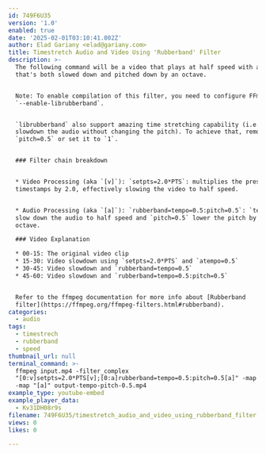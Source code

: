 ```yaml
---
id: 749F6U35
version: '1.0'
enabled: true
date: '2025-02-01T03:10:41.002Z'
author: Elad Gariany <elad@gariany.com>
title: Timestretch Audio and Video Using 'Rubberband' Filter
description: >-
  The following command will be a video that plays at half speed with audio
  that's both slowed down and pitched down by an octave.


  Note: To enable compilation of this filter, you need to configure FFmpeg with
  `--enable-librubberband`.


  `librubberband` also support amazing time stretching capability (i.e.:
  slowdown the audio without changing the pitch). To achieve that, remove the
  `pitch=0.5` or set it to `1`.


  ### Filter chain breakdown


  * Video Processing (aka `[v]`): `setpts=2.0*PTS`: multiplies the presentation
  timestamps by 2.0, effectively slowing the video to half speed.


  * Audio Processing (aka `[a]`): `rubberband=tempo=0.5:pitch=0.5`: `tempo=0.5`
  slow down the audio to half speed and `pitch=0.5` lower the pitch by one
  octave.

  ### Video Explanation

  * 00-15: The original video clip
  * 15-30: Video slowdown using `setpts=2.0*PTS` and `atempo=0.5`
  * 30-45: Video slowdown and `rubberband=tempo=0.5`
  * 45-60: Video slowdown and `rubberband=tempo=0.5:pitch=0.5`


  Refer to the ffmpeg documentation for more info about [Rubberband
  filter](https://ffmpeg.org/ffmpeg-filters.html#rubberband).
categories:
  - audio
tags:
  - timestrech
  - rubberband
  - speed
thumbnail_url: null
terminal_command: >-
  ffmpeg input.mp4 -filter_complex
  "[0:v]setpts=2.0*PTS[v];[0:a]rubberband=tempo=0.5:pitch=0.5[a]" -map "[v]"
  -map "[a]" output-tempo-pitch-0.5.mp4
example_type: youtube-embed
example_player_data:
  - Kv31DH08r9s
filename: 749F6U35/timestretch_audio_and_video_using_rubberband_filter.md
views: 0
likes: 0

---
```

